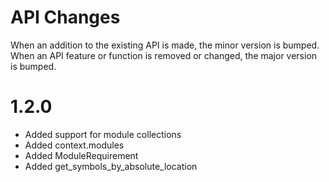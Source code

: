 API Changes
===========

When an addition to the existing API is made, the minor version is bumped.
When an API feature or function is removed or changed, the major version is bumped.


1.2.0
=====
* Added support for module collections
* Added context.modules
* Added ModuleRequirement
* Added get\_symbols\_by\_absolute\_location


